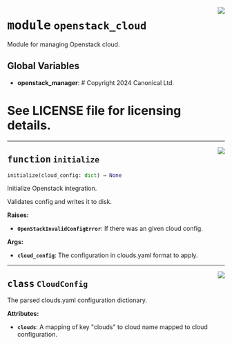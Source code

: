 <!-- markdownlint-disable -->

<a href="../src/openstack_cloud/__init__.py#L0"><img align="right" style="float:right;" src="https://img.shields.io/badge/-source-cccccc?style=flat-square"></a>

# <kbd>module</kbd> `openstack_cloud`
Module for managing Openstack cloud. 

**Global Variables**
---------------
- **openstack_manager**: # Copyright 2024 Canonical Ltd.
# See LICENSE file for licensing details.


---

<a href="../src/openstack_cloud/__init__.py#L62"><img align="right" style="float:right;" src="https://img.shields.io/badge/-source-cccccc?style=flat-square"></a>

## <kbd>function</kbd> `initialize`

```python
initialize(cloud_config: dict) → None
```

Initialize Openstack integration. 

Validates config and writes it to disk. 



**Raises:**
 
 - <b>`OpenStackInvalidConfigError`</b>:  If there was an given cloud config. 



**Args:**
 
 - <b>`cloud_config`</b>:  The configuration in clouds.yaml format to apply. 


---

<a href="../src/openstack_cloud/__init__.py#L20"><img align="right" style="float:right;" src="https://img.shields.io/badge/-source-cccccc?style=flat-square"></a>

## <kbd>class</kbd> `CloudConfig`
The parsed clouds.yaml configuration dictionary. 



**Attributes:**
 
 - <b>`clouds`</b>:  A mapping of key "clouds" to cloud name mapped to cloud configuration. 





